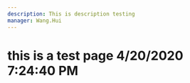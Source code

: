 ```yaml
---
description: This is description testing
manager: Wang.Hui
---
```

# this is a test page 4/20/2020 7:24:40 PM